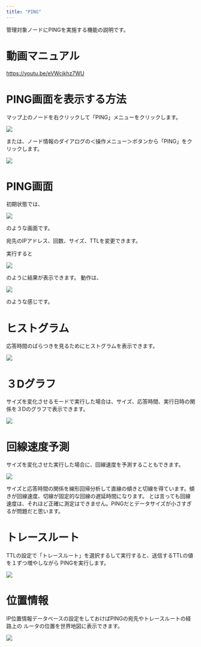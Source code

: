 ```yaml
---
title: "PING"
---
```


管理対象ノードにPINGを実施する機能の説明です。

# 動画マニュアル

https://youtu.be/eVWcjkhz7WU

# PING画面を表示する方法

マップ上のノードを右クリックして「PING」メニューをクリックします。

![](/images/books/twsnmpfc-manual/2022-08-01_17-02-43.png)

または、ノード情報のダイアログの＜操作メニュー＞ボタンから「PING」をクリックします。

![](/images/books/twsnmpfc-manual/2022-08-01_17-03-04.png)


# PING画面

初期状態では、

![](/images/books/twsnmpfc-manual/2023-02-01_04-53-48.png)

のような画面です。

宛先のIPアドレス、回数、サイズ、TTLを変更できます。

実行すると

![](/images/books/twsnmpfc-manual/2023-02-01_04-57-30.png)

のように結果が表示できます。
動作は、

![](/images/books/twsnmpfc-manual/picture_pc_7f3ebce899c83f6c71cf6854ea333236.gif)

のような感じです。

# ヒストグラム

応答時間のばらつきを見るためにヒストグラムを表示できます。

![](/images/books/twsnmpfc-manual/1652558530438-feoCpd3ebq.png)

# ３Dグラフ

サイズを変化させるモードで実行した場合は、サイズ、応答時間、実行日時の関係を３Dのグラフで表示できます。

![](/images/books/twsnmpfc-manual/1652558599023-umjWVq7qdi.png)

# 回線速度予測

サイズを変化させた実行した場合に、回線速度を予測することもできます。

![](/images/books/twsnmpfc-manual/1652558671180-AjuzSEIcvL.png)

サイズと応答時間の関係を線形回帰分析して直線の傾きと切線を得ています。傾きが回線速度、切線が固定的な回線の遅延時間になります。
とは言っても回線速度は、それほど正確に測定はできません。PINGだとデータサイズが小さすぎるが問題だと思います。


# トレースルート

TTLの設定で「トレースルート」を選択するして実行すると、送信するTTLの値を１ずつ増やしながら
PINGを実行します。

![](/images/books/twsnmpfc-manual/2023-01-31_06-39-42.png)
# 位置情報

IP位置情報データベースの設定をしておけばPINGの宛先やトレースルートの経路上の
ルータの位置を世界地図に表示できます。

![](/images/books/twsnmpfc-manual/2023-01-31_06-40-00.png)
